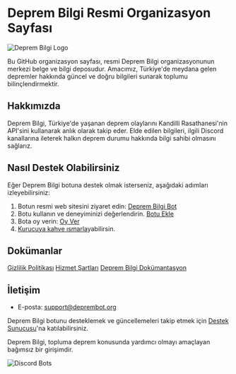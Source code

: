 # Deprem Bilgi Resmi Organizasyon Sayfası

![Deprem Bilgi Logo](https://avatars.githubusercontent.com/u/143093639?s=200&v=4)

Bu GitHub organizasyon sayfası, resmi Deprem Bilgi organizasyonunun merkezi belge ve bilgi deposudur. Amacımız, Türkiye'de meydana gelen depremler hakkında güncel ve doğru bilgileri sunarak toplumu bilinçlendirmektir.

## Hakkımızda

Deprem Bilgi, Türkiye'de yaşanan deprem olaylarını Kandilli Rasathanesi'nin API'sini kullanarak anlık olarak takip eder. Elde edilen bilgileri, ilgili Discord kanallarına ileterek halkın deprem durumu hakkında bilgi sahibi olmasını sağlarız.

## Nasıl Destek Olabilirsiniz

Eğer Deprem Bilgi botuna destek olmak isterseniz, aşağıdaki adımları izleyebilirsiniz:

1. Botun resmi web sitesini ziyaret edin: [Deprem Bilgi Bot](https://deprembot.org)
2. Botu kullanın ve deneyiminizi değerlendirin. [Botu Ekle](https://top.gg/bot/1010946492544069724)
3. Bota oy verin: [Oy Ver](https://top.gg/bot/1010946492544069724/vote)
4. [Kurucuya kahve ısmarla](https://www.buymeacoffee.com/mstferen)yabilirsin.

## Dokümanlar
[Gizlilik Politikası](https://github.com/Deprem-Bilgi/gizlilik-politikasi)
[Hizmet Şartları](https://github.com/Deprem-Bilgi/hizmet-sartlari)
[Deprem Bilgi Dokümantasyon](https://docs.deprembot.org)
## İletişim

- E-posta: support@deprembot.org

Deprem Bilgi botunu desteklemek ve güncellemeleri takip etmek için [Destek Sunucusu](https://discord.com/invite/vxAVmzev23)'na katılabilirsiniz.

Deprem Bilgi, topluma deprem konusunda yardımcı olmayı amaçlayan bağımsız bir girişimdir.

![Discord Bots](https://top.gg/api/widget/1010946492544069724.svg)
